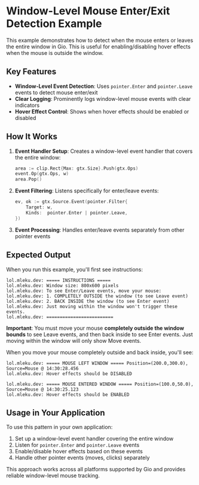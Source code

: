 # Window-Level Mouse Enter/Exit Detection Example

This example demonstrates how to detect when the mouse enters or leaves the entire window in Gio. This is useful for enabling/disabling hover effects when the mouse is outside the window.

## Key Features

- **Window-Level Event Detection**: Uses `pointer.Enter` and `pointer.Leave` events to detect mouse enter/exit
- **Clear Logging**: Prominently logs window-level mouse events with clear indicators
- **Hover Effect Control**: Shows when hover effects should be enabled or disabled

## How It Works

1. **Event Handler Setup**: Creates a window-level event handler that covers the entire window:
   ```go
   area := clip.Rect{Max: gtx.Size}.Push(gtx.Ops)
   event.Op(gtx.Ops, w)
   area.Pop()
   ```

2. **Event Filtering**: Listens specifically for enter/leave events:
   ```go
   ev, ok := gtx.Source.Event(pointer.Filter{
       Target: w,
       Kinds:  pointer.Enter | pointer.Leave,
   })
   ```

3. **Event Processing**: Handles enter/leave events separately from other pointer events

## Expected Output

When you run this example, you'll first see instructions:

```
lol.mleku.dev: ===== INSTRUCTIONS =====
lol.mleku.dev: Window size: 800x600 pixels
lol.mleku.dev: To see Enter/Leave events, move your mouse:
lol.mleku.dev: 1. COMPLETELY OUTSIDE the window (to see Leave event)
lol.mleku.dev: 2. BACK INSIDE the window (to see Enter event)
lol.mleku.dev: Just moving within the window won't trigger these events.
lol.mleku.dev: =========================
```

**Important**: You must move your mouse **completely outside the window bounds** to see Leave events, and then back inside to see Enter events. Just moving within the window will only show Move events.

When you move your mouse completely outside and back inside, you'll see:

```
lol.mleku.dev: ===== MOUSE LEFT WINDOW ===== Position=(200.0,300.0), Source=Mouse @ 14:30:28.456
lol.mleku.dev: Hover effects should be DISABLED

lol.mleku.dev: ===== MOUSE ENTERED WINDOW ===== Position=(100.0,50.0), Source=Mouse @ 14:30:25.123
lol.mleku.dev: Hover effects should be ENABLED
```

## Usage in Your Application

To use this pattern in your own application:

1. Set up a window-level event handler covering the entire window
2. Listen for `pointer.Enter` and `pointer.Leave` events
3. Enable/disable hover effects based on these events
4. Handle other pointer events (moves, clicks) separately

This approach works across all platforms supported by Gio and provides reliable window-level mouse tracking.
